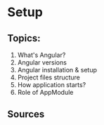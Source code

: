 # Setup


## Topics:

1. What's Angular?
2. Angular versions
3. Angular installation & setup
4. Project files structure
5. How application starts?
6. Role of AppModule


## Sources
